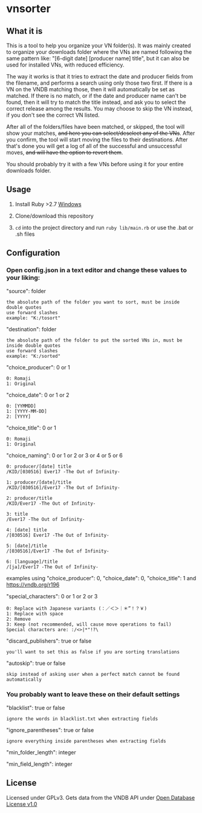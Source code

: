 # vnsorter

## What it is

This is a tool to help you organize your VN folder(s). It was mainly created to organize your downloads folder where the VNs are named following the same pattern like: "[6-digit date] [producer name] title", but it can also be used for installed VNs, with reduced efficiency. 

The way it works is that it tries to extract the date and producer fields from the filename, and performs a search using only those two first. If there is a VN on the VNDB matching those, then it will automatically be set as matched. If there is no match, or if the date and producer name can't be found, then it will try to match the title instead, and ask you to select the correct release among the results. You may choose to skip the VN instead, if you don't see the correct VN listed.

After all of the folders/files have been matched, or skipped, the tool will show your matches, ~~and here you can select/deselect any of the VNs~~. After you confirm, the tool will start moving the files to their destinations. After that's done you will get a log of all of the successful and unsuccessful moves, ~~and will have the option to revert them~~.

You should probably try it with a few VNs before using it for your entire downloads folder.
## Usage

1. Install Ruby >2.7 [Windows](https://rubyinstaller.org/downloads/)

2. Clone/download this repository

3. `cd` into the project directory and run `ruby lib/main.rb` or use the .bat or .sh files

## Configuration

### Open config.json in a text editor and change these values to your liking:

  "source": folder  
  
    the absolute path of the folder you want to sort, must be inside double quotes
    use forward slashes 
    example: "K:/tosort"

  "destination": folder  
  
    the absolute path of the folder to put the sorted VNs in, must be inside double quotes
    use forward slashes 
    example: "K:/sorted"

  "choice_producer": 0 or 1  
  
    0: Romaji 
    1: Original

  "choice_date": 0 or 1 or 2  

  
    0: [YYMMDD]
    1: [YYYY-MM-DD]
    2: [YYYY]
  "choice_title": 0 or 1  
  
    0: Romaji 
    1: Original

  "choice_naming": 0 or 1 or 2 or 3 or 4 or 5 or 6  
  
    0: producer/[date] title
    /KID/[030516] Ever17 -The Out of Infinity-

    1: producer/[date]/title
    /KID/[030516]/Ever17 -The Out of Infinity-

    2: producer/title
    /KID/Ever17 -The Out of Infinity-

    3: title
    /Ever17 -The Out of Infinity-

    4: [date] title
    /[030516] Ever17 -The Out of Infinity-

    5: [date]/title
    /[030516]/Ever17 -The Out of Infinity-

    6: [language]/title
    /[ja]/Ever17 -The Out of Infinity-

  examples using "choice_producer": 0, "choice_date": 0, "choice_title": 1 and https://vndb.org/r196


"special_characters": 0 or 1 or 2 or 3  
  
    0: Replace with Japanese variants (：／＜＞｜＊”！？￥)
    1: Replace with space
    2: Remove
    3: Keep (not recommended, will cause move operations to fail)
    Special characters are: :/<>|*"!?\  
    
  "discard_publishers": true or false  
  
    you'll want to set this as false if you are sorting translations  

  "autoskip": true or false  

    skip instead of asking user when a perfect match cannot be found automatically  
  
### You probably want to leave these on their default settings
    
  "blacklist": true or false  
  
    ignore the words in blacklist.txt when extracting fields

  "ignore_parentheses": true or false  
  
    ignore everything inside parentheses when extracting fields  

  "min_folder_length": integer

  "min_field_length": integer

## License

Licensed under GPLv3. Gets data from the VNDB API under [Open Database License v1.0](https://opendatacommons.org/licenses/odbl/1-0/)

